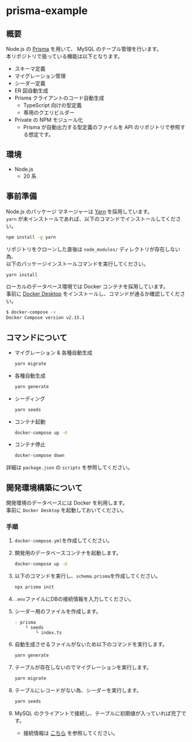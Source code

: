 # prisma-example

## 概要

Node.js の [Prisma](https://www.prisma.io/) を用いて、 MySQL のテーブル管理を行います。<br>
本リポジトリで扱っている機能は以下となります。

- スキーマ定義
- マイグレーション管理
- シーダー定義
- ER 図自動生成
- Prisma クライアントのコード自動生成
  - TypeScript 向けの型定義
  - 専用のクエリビルダー
- Private の NPM モジュール化
  - Prisma が自動出力する型定義のファイルを API のリポジトリで参照する想定です。

## 環境

- Node.js
  - 20 系

## 事前準備

Node.js のパッケージ マネージャーは [Yarn](https://yarnpkg.com/) を採用しています。<br>
`yarn` が未インストールであれば、以下のコマンドでインストールしてください。

```bash
npm install -g yarn
```

リポジトリをクローンした直後は `node_modules/` ディレクトリが存在しない為、<br>
以下のパッケージインストールコマンドを実行してください。

```bash
yarn install
```

ローカルのデータベース環境では Docker コンテナを採用しています。<br>
事前に [Docker Desktop](https://www.docker.com/products/docker-desktop/) をインストールし、コマンドが通るか確認してください。

```bash
$ docker-compose -v
Docker Compose version v2.15.1
```

## コマンドについて

- マイグレーション & 各種自動生成

    ```bash
    yarn migrate
    ```

- 各種自動生成

    ```bash
    yarn generate
    ```

- シーディング

    ```bash
    yarn seeds
    ```

- コンテナ起動

    ```bash
    docker-compose up -d
    ```

- コンテナ停止

    ```bash
    docker-compose down
    ```

詳細は `package.json` の `scripts` を参照してください。

## 開発環境構築について

開発環境のデータベースには Docker を利用します。<br>
事前に `Docker Desktop` を起動しておいてください。

### 手順

1. `docker-compose.yml`を作成してください。

1. 開発用のデータベースコンテナを起動します。

    ```bash
    docker-compose up -d
    ```

1. 以下のコマンドを実行し、`schema.prisma`を作成してください。

    ```bash
    npx prisma init
    ```

1. `.env`ファイルにDBの接続情報を入力してください。

1. シーダー用のファイルを作成します。

    ```
    - prisma
        └ seeds
            └ index.ts
    ```

1. 自動生成させるファイルがないため以下のコマンドを実行します。

    ```bash
    yarn generate
    ```

1. テーブルが存在しないのでマイグレーションを実行します。

    ```bash
    yarn migrate
    ```

1. テーブルにレコードがない為、シーダーを実行します。

    ```bash
    yarn seeds
    ```

1. MySQL のクライアントで接続し、テーブルに初期値が入っていれば完了です。

   - 接続情報は [こちら](./docker-compose.yml) を参照してください。
